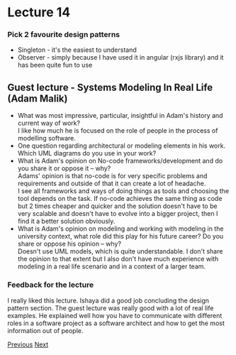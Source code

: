 # Lecture 14

### Pick 2 favourite design patterns
* Singleton - it's the easiest to understand
* Observer - simply because I have used it in angular (rxjs library) and it has been quite fun to use
## Guest lecture - Systems Modeling In Real Life (Adam Malik)
* What was most impressive, particular, insightful in Adam's history and
current way of work?  
I like how much he is focused on the role of people in the process of modelling software. 
* One question regarding architectural or modeling elements in his work.  
Which UML diagrams do you use in your work?
* What is Adam's opinion on No-code frameworks/development and do you share it or oppose it – why?  
Adams' opinion is that no-code is for very specific problems and requirements and outside of that it can create a lot of headache.  
I see all frameworks and ways of doing things as tools and choosing the tool depends on the task. If no-code achieves the same thing as code but 2 times cheaper and quicker and the solution doesn't have to be very scalable and doesn't have to evolve into a bigger project, then I find it a better solution obviously.
* What is Adam's opinion on modeling and working with modeling in the university context, what role did this play for his future career? Do you share or oppose his opinion – why?  
Doesn't use UML models, which is quite understandable. I don't share the opinion to that extent but I also don't have much experience with modeling in a real life scenario and in a context of a larger team.
### Feedback for the lecture
I really liked this lecture. Ishaya did a good job concluding the design pattern section. The guest lecture was really good with a lot of real life examples. He explained well how you have to communicate with different roles in a software project as a software architect and how to get the most information out of people. 

[Previous](./Reflections/lecture13.md) [Next](./Reflections/lecture15.md)